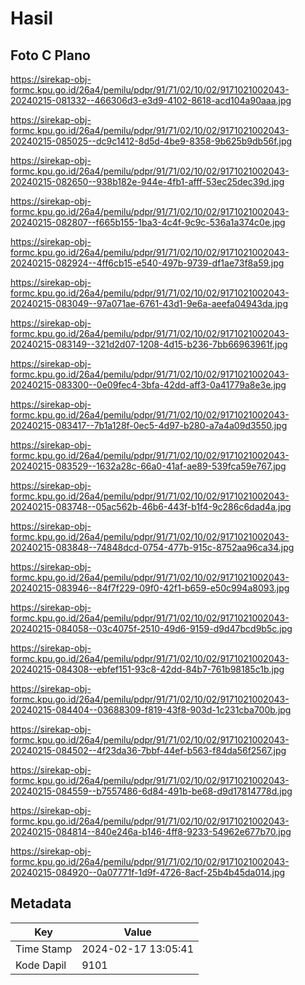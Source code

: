 # Hasil

## Foto C Plano

https://sirekap-obj-formc.kpu.go.id/26a4/pemilu/pdpr/91/71/02/10/02/9171021002043-20240215-081332--466306d3-e3d9-4102-8618-acd104a90aaa.jpg

https://sirekap-obj-formc.kpu.go.id/26a4/pemilu/pdpr/91/71/02/10/02/9171021002043-20240215-085025--dc9c1412-8d5d-4be9-8358-9b625b9db56f.jpg

https://sirekap-obj-formc.kpu.go.id/26a4/pemilu/pdpr/91/71/02/10/02/9171021002043-20240215-082650--938b182e-944e-4fb1-afff-53ec25dec39d.jpg

https://sirekap-obj-formc.kpu.go.id/26a4/pemilu/pdpr/91/71/02/10/02/9171021002043-20240215-082807--f665b155-1ba3-4c4f-9c9c-536a1a374c0e.jpg

https://sirekap-obj-formc.kpu.go.id/26a4/pemilu/pdpr/91/71/02/10/02/9171021002043-20240215-082924--4ff6cb15-e540-497b-9739-df1ae73f8a59.jpg

https://sirekap-obj-formc.kpu.go.id/26a4/pemilu/pdpr/91/71/02/10/02/9171021002043-20240215-083049--97a071ae-6761-43d1-9e6a-aeefa04943da.jpg

https://sirekap-obj-formc.kpu.go.id/26a4/pemilu/pdpr/91/71/02/10/02/9171021002043-20240215-083149--321d2d07-1208-4d15-b236-7bb66963961f.jpg

https://sirekap-obj-formc.kpu.go.id/26a4/pemilu/pdpr/91/71/02/10/02/9171021002043-20240215-083300--0e09fec4-3bfa-42dd-aff3-0a41779a8e3e.jpg

https://sirekap-obj-formc.kpu.go.id/26a4/pemilu/pdpr/91/71/02/10/02/9171021002043-20240215-083417--7b1a128f-0ec5-4d97-b280-a7a4a09d3550.jpg

https://sirekap-obj-formc.kpu.go.id/26a4/pemilu/pdpr/91/71/02/10/02/9171021002043-20240215-083529--1632a28c-66a0-41af-ae89-539fca59e767.jpg

https://sirekap-obj-formc.kpu.go.id/26a4/pemilu/pdpr/91/71/02/10/02/9171021002043-20240215-083748--05ac562b-46b6-443f-b1f4-9c286c6dad4a.jpg

https://sirekap-obj-formc.kpu.go.id/26a4/pemilu/pdpr/91/71/02/10/02/9171021002043-20240215-083848--74848dcd-0754-477b-915c-8752aa96ca34.jpg

https://sirekap-obj-formc.kpu.go.id/26a4/pemilu/pdpr/91/71/02/10/02/9171021002043-20240215-083946--84f7f229-09f0-42f1-b659-e50c994a8093.jpg

https://sirekap-obj-formc.kpu.go.id/26a4/pemilu/pdpr/91/71/02/10/02/9171021002043-20240215-084058--03c4075f-2510-49d6-9159-d9d47bcd9b5c.jpg

https://sirekap-obj-formc.kpu.go.id/26a4/pemilu/pdpr/91/71/02/10/02/9171021002043-20240215-084308--ebfef151-93c8-42dd-84b7-761b98185c1b.jpg

https://sirekap-obj-formc.kpu.go.id/26a4/pemilu/pdpr/91/71/02/10/02/9171021002043-20240215-084404--03688309-f819-43f8-903d-1c231cba700b.jpg

https://sirekap-obj-formc.kpu.go.id/26a4/pemilu/pdpr/91/71/02/10/02/9171021002043-20240215-084502--4f23da36-7bbf-44ef-b563-f84da56f2567.jpg

https://sirekap-obj-formc.kpu.go.id/26a4/pemilu/pdpr/91/71/02/10/02/9171021002043-20240215-084559--b7557486-6d84-491b-be68-d9d17814778d.jpg

https://sirekap-obj-formc.kpu.go.id/26a4/pemilu/pdpr/91/71/02/10/02/9171021002043-20240215-084814--840e246a-b146-4ff8-9233-54962e677b70.jpg

https://sirekap-obj-formc.kpu.go.id/26a4/pemilu/pdpr/91/71/02/10/02/9171021002043-20240215-084920--0a07771f-1d9f-4726-8acf-25b4b45da014.jpg


## Metadata

| Key        | Value               |
| ---------- | ------------------- |
| Time Stamp | 2024-02-17 13:05:41 |
| Kode Dapil | 9101                |



